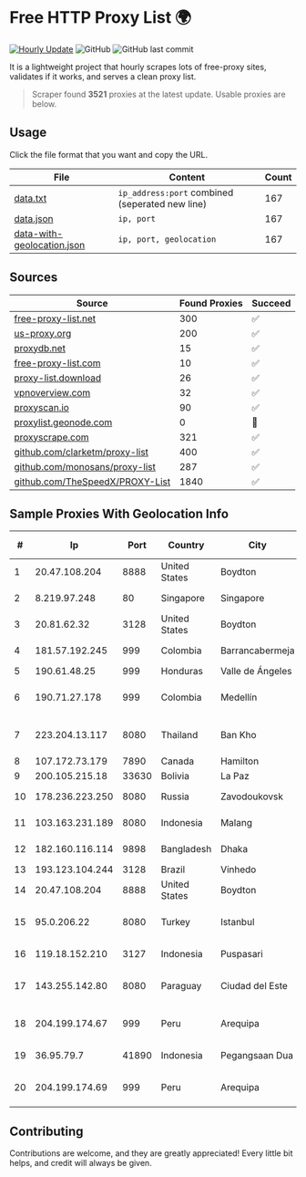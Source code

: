 
# Free HTTP Proxy List 🌍

[![Hourly Update](https://github.com/mertguvencli/http-proxy-list/actions/workflows/main.yml/badge.svg?branch=main)](https://github.com/mertguvencli/http-proxy-list/actions/workflows/main.yml)
![GitHub](https://img.shields.io/github/license/mertguvencli/http-proxy-list)
![GitHub last commit](https://img.shields.io/github/last-commit/mertguvencli/http-proxy-list)

It is a lightweight project that hourly scrapes lots of free-proxy sites, validates if it works, and serves a clean proxy list.


> Scraper found **3521** proxies at the latest update. Usable proxies are below.

## Usage

Click the file format that you want and copy the URL.


|File|Content|Count|
|----|-------|-----|
|[data.txt](https://raw.githubusercontent.com/mertguvencli/http-proxy-list/main/proxy-list/data.txt)|`ip_address:port` combined (seperated new line)|167|
|[data.json](https://raw.githubusercontent.com/mertguvencli/http-proxy-list/main/proxy-list/data.json)|`ip, port`|167|
|[data-with-geolocation.json](https://raw.githubusercontent.com/mertguvencli/http-proxy-list/main/proxy-list/data-with-geolocation.json)|`ip, port, geolocation`|167|

## Sources

|Source|Found Proxies|Succeed|
|------|-------------|-------|
|[free-proxy-list.net](https://free-proxy-list.net)|300|✅|
|[us-proxy.org](https://www.us-proxy.org)|200|✅|
|[proxydb.net](http://proxydb.net)|15|✅|
|[free-proxy-list.com](https://free-proxy-list.com/?page=&port=&type%5B%5D=http&type%5B%5D=https&up_time=0&search=Search)|10|✅|
|[proxy-list.download](https://www.proxy-list.download/HTTP)|26|✅|
|[vpnoverview.com](https://vpnoverview.com/privacy/anonymous-browsing/free-proxy-servers)|32|✅|
|[proxyscan.io](https://www.proxyscan.io)|90|✅|
|[proxylist.geonode.com](https://proxylist.geonode.com/api/proxy-list?limit=300&page=1&sort_by=lastChecked&sort_type=desc&protocols=http,https)|0|🚫|
|[proxyscrape.com](https://api.proxyscrape.com/v2/?request=displayproxies&protocol=http&timeout=10000&country=all&ssl=all&anonymity=all)|321|✅|
|[github.com/clarketm/proxy-list](https://raw.githubusercontent.com/clarketm/proxy-list/master/proxy-list-raw.txt)|400|✅|
|[github.com/monosans/proxy-list](https://raw.githubusercontent.com/monosans/proxy-list/main/proxies/http.txt)|287|✅|
|[github.com/TheSpeedX/PROXY-List](https://raw.githubusercontent.com/TheSpeedX/PROXY-List/master/http.txt)|1840|✅|


## Sample Proxies With Geolocation Info

|#|Ip|Port|Country|City|Internet Service Provider|
|-|--|----|-------|----|-------------------------|
|1|20.47.108.204|8888|United States|Boydton|Microsoft Corporation|
|2|8.219.97.248|80|Singapore|Singapore|Alibaba (US) Technology Co., Ltd.|
|3|20.81.62.32|3128|United States|Boydton|Microsoft Corporation|
|4|181.57.192.245|999|Colombia|Barrancabermeja|Telmex Colombia S.A.|
|5|190.61.48.25|999|Honduras|Valle de Ángeles|Ufinet Panama S.A.|
|6|190.71.27.178|999|Colombia|Medellín|EPM Telecomunicaciones S.A. E.S.P|
|7|223.204.13.117|8080|Thailand|Ban Kho|Triple T Broadband Public Company Limited|
|8|107.172.73.179|7890|Canada|Hamilton|ColoCrossing|
|9|200.105.215.18|33630|Bolivia|La Paz|AXS Bolivia S. A.|
|10|178.236.223.250|8080|Russia|Zavodoukovsk|JSC "Russian Company" LIR|
|11|103.163.231.189|8080|Indonesia|Malang|PT Metrosolusi Teknologi Indonesia|
|12|182.160.116.114|9898|Bangladesh|Dhaka|Aamra Networks Limited|
|13|193.123.104.244|3128|Brazil|Vinhedo|Oracle Corporation|
|14|20.47.108.204|8888|United States|Boydton|Microsoft Corporation|
|15|95.0.206.22|8080|Turkey|Istanbul|Turk Telekomunikasyon Anonim Sirketi|
|16|119.18.152.210|3127|Indonesia|Puspasari|PT. Jala Lintas Media|
|17|143.255.142.80|8080|Paraguay|Ciudad del Este|GIG@NET SOCIEDAD ANONIMA|
|18|204.199.174.67|999|Peru|Arequipa|Level 3 Communications, Inc.|
|19|36.95.79.7|41890|Indonesia|Pegangsaan Dua|PT. Telekomunikasi Indonesia|
|20|204.199.174.69|999|Peru|Arequipa|Level 3 Communications, Inc.|



## Contributing

Contributions are welcome, and they are greatly appreciated! Every
little bit helps, and credit will always be given.

